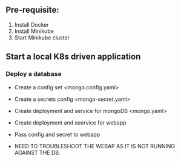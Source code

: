 ## Pre-requisite:
1. Install Docker
2. Install Minikube
3. Start Minikube cluster

## Start a local K8s driven application

### Deploy a database
- Create a config set <mongo.config.yaml>
- Create a secrets config <mongo-secret.yaml>
- Create deployment and service for mongoDB <mongo.yaml>
- Create deployment and seervice for webapp
- Pass config and secret to webapp

- NEED TO TROUBLESHOOT THE WEBAP AS IT IS NOT RUNNING AGAINST THE DB.